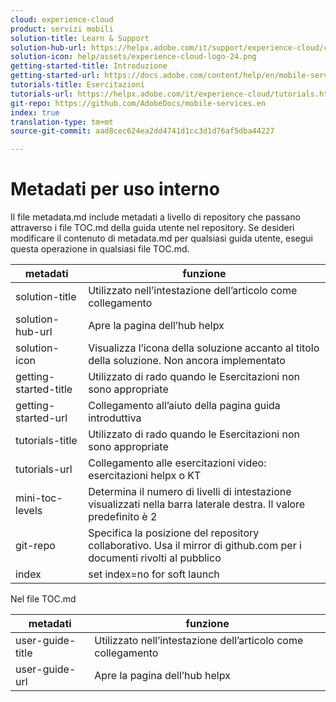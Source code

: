 ```yaml
---
cloud: experience-cloud
product: servizi mobili
solution-title: Learn & Support
solution-hub-url: https://helpx.adobe.com/it/support/experience-cloud/core-services.html
solution-icon: help/assets/experience-cloud-logo-24.png
getting-started-title: Introduzione
getting-started-url: https://docs.adobe.com/content/help/en/mobile-services/using/get-started-ug/gs.html
tutorials-title: Esercitazioni
tutorials-url: https://helpx.adobe.com/it/experience-cloud/tutorials.html
git-repo: https://github.com/AdobeDocs/mobile-services.en
index: true
translation-type: tm+mt
source-git-commit: aad8cec624ea2dd4741d1cc3d1d76af5dba44227

---
```



<!-- We need a better link for Tutorials. We can do this after we hit stage -->

# Metadati per uso interno

Il file metadata.md include metadati a livello di repository che passano attraverso i file TOC.md della guida utente nel repository. Se desideri modificare il contenuto di metadata.md per qualsiasi guida utente, esegui questa operazione in qualsiasi file TOC.md.

| metadati | funzione |
|--- |--- |
| solution-title | Utilizzato nell’intestazione dell’articolo come collegamento |
| solution-hub-url | Apre la pagina dell’hub helpx |
| solution-icon | Visualizza l’icona della soluzione accanto al titolo della soluzione. Non ancora implementato |
| getting-started-title | Utilizzato di rado quando le Esercitazioni non sono appropriate |
| getting-started-url | Collegamento all’aiuto della pagina guida introduttiva |
| tutorials-title | Utilizzato di rado quando le Esercitazioni non sono appropriate |
| tutorials-url | Collegamento alle esercitazioni video: esercitazioni helpx o KT |
| mini-toc-levels | Determina il numero di livelli di intestazione visualizzati nella barra laterale destra. Il valore predefinito è 2 |
| git-repo | Specifica la posizione del repository collaborativo. Usa il mirror di github.com per i documenti rivolti al pubblico |
| index | set index=no for soft launch |

Nel file TOC.md

| metadati | funzione |
|--- |--- |
| user-guide-title | Utilizzato nell’intestazione dell’articolo come collegamento |
| user-guide-url | Apre la pagina dell’hub helpx |
